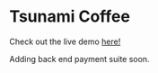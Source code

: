 # Tsunami Coffee

Check out the live demo [here!](https://ian-hutton.github.io/Tsunami-Coffee/)

Adding back end payment suite soon.
